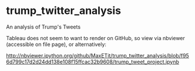 # trump_twitter_analysis
An analysis of Trump's Tweets

Tableau does not seem to want to render on GitHub, so view via nbviewer (accessible on file page), or alternatively: 

http://nbviewer.ipython.org/github/MaxETit/trump_twitter_analysis/blob/f956d799c17d2d24dd138e108f15ffcac32b9608/trump_tweet_project.ipynb
